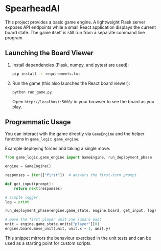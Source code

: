 # SpearheadAI

This project provides a basic game engine. A lightweight Flask server exposes
API endpoints while a small React application displays the current board state.
The game itself is still run from a separate command line program.

## Launching the Board Viewer


1. Install dependencies (Flask, numpy, and pytest are used):
   ```bash
   pip install -r requirements.txt
   ```

2. Run the game (this also launches the React board viewer):

   ```bash
   python run_game.py
   ```

   Open `http://localhost:5000/` in your browser to see the board as you play.


## Programmatic Usage

You can interact with the game directly via `GameEngine` and the helper
functions in `game_logic.game_engine`.

Example deploying forces and taking a single move:

```python
from game_logic.game_engine import GameEngine, run_deployment_phase

engine = GameEngine()

responses = iter(["first"])  # answers the first-turn prompt

def get_input(prompt):
    return next(responses)

# simple logger
log = print

run_deployment_phase(engine.game_state, engine.board, get_input, log)

# move the first player unit one square east
unit = engine.game_state.units["player"][0]
engine.board.move_unit(unit, unit.x + 1, unit.y)
```

This snippet mirrors the behaviour exercised in the unit tests and can be used
as a starting point for custom scripts.
